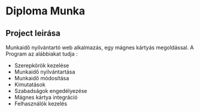 # Diploma Munka

## Project leirása 

Munkaidő nyilvántartó web alkalmazás, egy mágnes kártyás megoldással.
A Program az alábbiakat tudja : 
  - Szerepkörök kezelése
  - Munkaidő nyilvántartása
  - Munkaidő módosítása
  - Kimutatások
  - Szabadságok engedélyezése
  - Mágnes kártya integráció
  - Felhasználók kezelés




